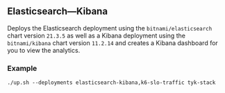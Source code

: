 ## Elasticsearch—Kibana
Deploys the Elasticsearch deployment using the `bitnami/elasticsearch` chart
version `21.3.5` as well as a Kibana deployment using the `bitnami/kibana`
chart version `11.2.14` and creates a Kibana dashboard for you to view the
analytics.

### Example
```
./up.sh --deployments elasticsearch-kibana,k6-slo-traffic tyk-stack
```
